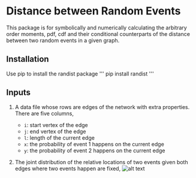 # Distance between Random Events

This package is for symbolically and numerically calculating the arbitrary order moments, pdf, cdf and their conditional counterparts of the distance between two random events in a given graph.

## Installation

Use pip to install the randist package
'''
pip install randist
'''

## Inputs
1. A data file whose rows are edges of the network with extra properties. There are five columns,
   * `i`: start vertex of the edge
   * `j`: end vertex of the edge
   * `l`: length of the current edge
   * `x`: the probability of event 1 happens on the current edge
   * `y`: the probability of event 2 happens on the current edge

2. The joint distribution of the relative locations of two events given both edges where two events happen are fixed, ![alt text](https://latex.codecogs.com/gif.latex?\Phi_{P,Q}(p,q))

